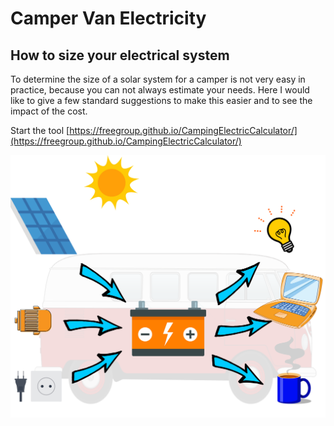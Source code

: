 # Camper Van Electricity

## How to size your electrical system

To determine the size of a solar system for a camper is not very easy in practice, because 
      you can not always estimate your needs. Here I would like to give a few standard suggestions 
      to make this easier and to see the impact of the cost.

Start the tool [https://freegroup.github.io/CampingElectricCalculator/](https://freegroup.github.io/CampingElectricCalculator/)

![overview](./images/overview.png)
